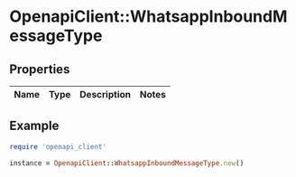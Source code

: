 # OpenapiClient::WhatsappInboundMessageType

## Properties

| Name | Type | Description | Notes |
| ---- | ---- | ----------- | ----- |

## Example

```ruby
require 'openapi_client'

instance = OpenapiClient::WhatsappInboundMessageType.new()
```

